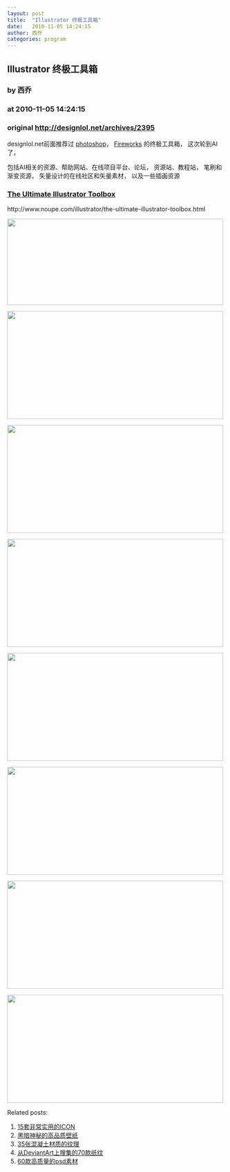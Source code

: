 ```yaml
---
layout: post
title:  "Illustrator 终极工具箱"
date:   2010-11-05 14:24:15
author: 西乔
categories: program
---
```


## Illustrator 终极工具箱
### by 西乔
### at 2010-11-05 14:24:15
### original <http://designlol.net/archives/2395>

<p>designlol.net前面推荐过 <a href="http://designlol.net/archives/2282">photoshop</a>， <a href="http://designlol.net/archives/2346">Fireworks</a> 的终极工具箱， 这次轮到AI了，</p>
<p>包括AI相关的资源、帮助网站、在线项目平台、论坛， 资源站、教程站， 笔刷和渐变资源， 矢量设计的在线社区和矢量素材， 以及一些插画资源</p>
<h3><a href="http://www.noupe.com/illustrator/the-ultimate-illustrator-toolbox.html">The Ultimate Illustrator Toolbox</a></h3>
<p>http://www.noupe.com/illustrator/the-ultimate-illustrator-toolbox.html</p>
<p><a href="http://www.noupe.com/illustrator/the-ultimate-illustrator-toolbox.html"><img src="http://www.designlol.net/wp-content/uploads/2010/11/27/header.jpg" alt="" width="500" height="200"></a></p>
<p><a href="http://www.noupe.com/illustrator/the-ultimate-illustrator-toolbox.html"><img src="http://www.designlol.net/wp-content/uploads/2010/11/27/article6.jpg" alt="" width="500" height="250"></a></p>
<p><a href="http://www.noupe.com/illustrator/the-ultimate-illustrator-toolbox.html"><img src="http://www.designlol.net/wp-content/uploads/2010/11/27/vectgm.jpg" alt="" width="500" height="250"></a></p>
<p><a href="http://www.noupe.com/illustrator/the-ultimate-illustrator-toolbox.html"><img src="http://www.designlol.net/wp-content/uploads/2010/11/27/brush4%5B1%5D.jpg" alt="" width="500" height="250"></a></p>
<p><a href="http://www.noupe.com/illustrator/the-ultimate-illustrator-toolbox.html"><img src="http://www.designlol.net/wp-content/uploads/2010/11/27/brush4.jpg" alt="" width="500" height="250"></a></p>
<p><a href="http://www.noupe.com/illustrator/the-ultimate-illustrator-toolbox.html"><img src="http://www.designlol.net/wp-content/uploads/2010/11/27/tut5.jpg" alt="" width="500" height="250"></a></p>
<p><a href="http://www.noupe.com/illustrator/the-ultimate-illustrator-toolbox.html"><img src="http://www.designlol.net/wp-content/uploads/2010/11/27/tut11.jpg" alt="" width="500" height="250"></a></p>
<p><a href="http://www.noupe.com/illustrator/the-ultimate-illustrator-toolbox.html"><img src="http://www.designlol.net/wp-content/uploads/2010/11/27/tut12.jpg" alt="" width="500" height="250"></a></p>


<p>Related posts:<ol><li><a href="http://designlol.net/archives/1896" rel="bookmark" title="Permanent Link: 15套非常实用的ICON">15套非常实用的ICON</a></li>
<li><a href="http://designlol.net/archives/1698" rel="bookmark" title="Permanent Link: 黑暗神秘的高品质壁纸">黑暗神秘的高品质壁纸</a></li>
<li><a href="http://designlol.net/archives/1689" rel="bookmark" title="Permanent Link: 35张混凝土材质的纹理">35张混凝土材质的纹理</a></li>
<li><a href="http://designlol.net/archives/932" rel="bookmark" title="Permanent Link: 从DeviantArt上搜集的70款纸纹">从DeviantArt上搜集的70款纸纹</a></li>
<li><a href="http://designlol.net/archives/386" rel="bookmark" title="Permanent Link: 60款高质量的psd素材">60款高质量的psd素材</a></li>
</ol></p>